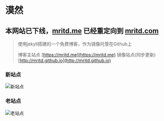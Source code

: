 # 漠然

## 本网站已下线，[mritd.me](https://mritd.me) 已经重定向到 [mritd.com](https://mritd.com)

> 使用jekyll搭建的一个免费博客，作为镜像托管在Github上
>
> 博客主站点 [https://mritd.me](https://mritd.me) 镜像站点(同步更新) [http://mritd.github.io](http://mritd.github.io)

### 新站点

![新站点](https://cdn.oss.link/markdown/vlnfy.png)

### 老站点

![老站点](https://cdn.oss.link/markdown/jekyll_homepage.png)

